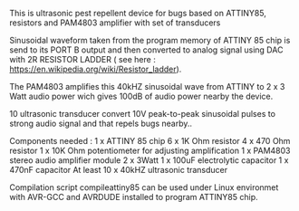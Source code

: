 This is ultrasonic pest repellent device for bugs based on ATTINY85, resistors and PAM4803 amplifier with set of transducers

Sinusoidal waveform taken from the program memory of ATTINY 85 chip is send to its PORT B output and then converted to analog signal using DAC with 2R RESISTOR LADDER ( see here : https://en.wikipedia.org/wiki/Resistor_ladder). 

The PAM4803 amplifies this 40kHZ sinusoidal wave from ATTINY  to 2 x 3 Watt audio power wich gives 100dB of audio power nearby the device. 

10 ultrasonic transducer convert 10V peak-to-peak sinusoidal pulses to strong audio signal and that repels bugs nearby..

Components needed :
1 x ATTINY 85 chip
6 x 1K Ohm resistor
4 x 470 Ohm resistor
1 x 10K Ohm potentiometer for adjusting amplification
1 x PAM4803 stereo audio amplifier module 2 x 3Watt
1 x 100uF electrolytic capacitor
1 x 470nF capacitor
At least 10 x 40kHZ ultrasonic transducer

Compilation script compileattiny85 can be used under Linux environmet with AVR-GCC and AVRDUDE installed to program ATTINY85 chip. 



